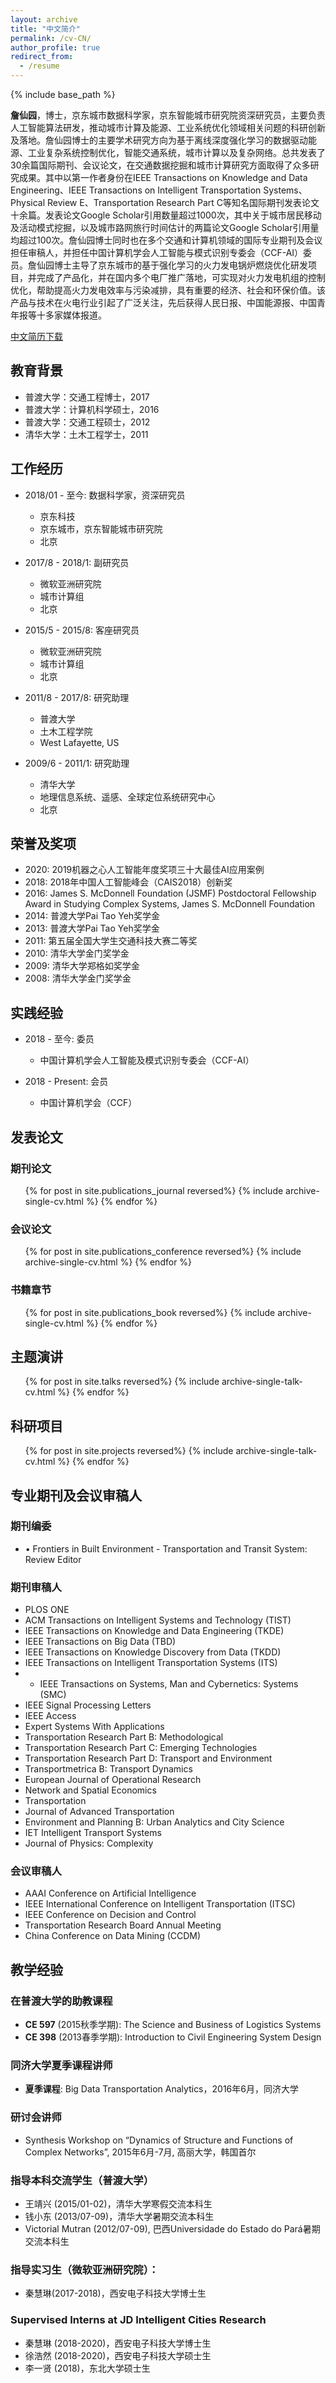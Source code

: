 ```yaml
---
layout: archive
title: "中文简介"
permalink: /cv-CN/
author_profile: true
redirect_from:
  - /resume
---
```


{% include base_path %}

**詹仙园**，博士，京东城市数据科学家，京东智能城市研究院资深研究员，主要负责人工智能算法研发，推动城市计算及能源、工业系统优化领域相关问题的科研创新及落地。詹仙园博士的主要学术研究方向为基于离线深度强化学习的数据驱动能源、工业复杂系统控制优化，智能交通系统，城市计算以及复杂网络。总共发表了30余篇国际期刊、会议论文，在交通数据挖掘和城市计算研究方面取得了众多研究成果。其中以第一作者身份在IEEE Transactions on Knowledge and Data Engineering、IEEE Transactions on Intelligent Transportation Systems、Physical Review E、Transportation Research Part C等知名国际期刊发表论文十余篇。发表论文Google Scholar引用数量超过1000次，其中关于城市居民移动及活动模式挖掘，以及城市路网旅行时间估计的两篇论文Google Scholar引用量均超过100次。詹仙园博士同时也在多个交通和计算机领域的国际专业期刊及会议担任审稿人，并担任中国计算机学会人工智能与模式识别专委会（CCF-AI）委员。詹仙园博士主导了京东城市的基于强化学习的火力发电锅炉燃烧优化研发项目，并完成了产品化，并在国内多个电厂推广落地，可实现对火力发电机组的控制优化，帮助提高火力发电效率与污染减排，具有重要的经济、社会和环保价值。该产品与技术在火电行业引起了广泛关注，先后获得人民日报、中国能源报、中国青年报等十多家媒体报道。

[中文简历下载](http://zhanzxy5.github.io/zhanxianyuan/files/Xianyuan_Zhan_RE_202103_CN.pdf)

## 教育背景
* 普渡大学：交通工程博士，2017
* 普渡大学：计算机科学硕士，2016
* 普渡大学：交通工程硕士，2012
* 清华大学：土木工程学士，2011

## 工作经历
* 2018/01 - 至今: 数据科学家，资深研究员
  * 京东科技
  * 京东城市，京东智能城市研究院
  * 北京

* 2017/8 - 2018/1: 副研究员
  * 微软亚洲研究院
  * 城市计算组
  * 北京

* 2015/5 - 2015/8: 客座研究员
  * 微软亚洲研究院
  * 城市计算组
  * 北京

* 2011/8 - 2017/8: 研究助理
  * 普渡大学
  * 土木工程学院
  * West Lafayette, US

* 2009/6 - 2011/1: 研究助理
  * 清华大学
  * 地理信息系统、遥感、全球定位系统研究中心
  * 北京

<!-- Skills
======
* Skill 1
* Skill 2
  * Sub-skill 2.1
  * Sub-skill 2.2
  * Sub-skill 2.3
* Skill 3 -->

## 荣誉及奖项
* 2020: 2019机器之心人工智能年度奖项三十大最佳AI应用案例
* 2018: 2018年中国人工智能峰会（CAIS2018）创新奖
* 2016: James S. McDonnell Foundation (JSMF) Postdoctoral Fellowship Award in Studying Complex Systems, James S. McDonnell Foundation
* 2014: 普渡大学Pai Tao Yeh奖学金
* 2013: 普渡大学Pai Tao Yeh奖学金
* 2011: 第五届全国大学生交通科技大赛二等奖
* 2010: 清华大学金门奖学金
* 2009: 清华大学郑格如奖学金
* 2008: 清华大学金门奖学金

## 实践经验
* 2018 - 至今: 委员
  * 中国计算机学会人工智能及模式识别专委会（CCF-AI）

* 2018 - Present: 会员
  * 中国计算机学会（CCF）


## 发表论文
### 期刊论文
  <ul>{% for post in site.publications_journal reversed%}
    {% include archive-single-cv.html %}
  {% endfor %}</ul>

### 会议论文
  <ul>{% for post in site.publications_conference reversed%}
    {% include archive-single-cv.html %}
  {% endfor %}</ul>

### 书籍章节
  <ul>{% for post in site.publications_book reversed%}
    {% include archive-single-cv.html %}
  {% endfor %}</ul>
  
## 主题演讲
  <ul>{% for post in site.talks reversed%}
    {% include archive-single-talk-cv.html %}
  {% endfor %}</ul>

## 科研项目
  <ul>{% for post in site.projects reversed%}
    {% include archive-single-talk-cv.html %}
  {% endfor %}</ul>

## 专业期刊及会议审稿人
### 期刊编委
* •	Frontiers in Built Environment - Transportation and Transit System: Review Editor

### 期刊审稿人
* PLOS ONE
* ACM Transactions on Intelligent Systems and Technology (TIST)
* IEEE Transactions on Knowledge and Data Engineering (TKDE)
* IEEE Transactions on Big Data (TBD)
* IEEE Transactions on Knowledge Discovery from Data (TKDD)
* IEEE Transactions on Intelligent Transportation Systems (ITS)
* * IEEE Transactions on Systems, Man and Cybernetics: Systems (SMC)
* IEEE Signal Processing Letters
* IEEE Access
* Expert Systems With Applications
* Transportation Research Part B: Methodological
* Transportation Research Part C: Emerging Technologies
* Transportation Research Part D: Transport and Environment
* Transportmetrica B: Transport Dynamics
* European Journal of Operational Research
* Network and Spatial Economics
* Transportation
* Journal of Advanced Transportation
* Environment and Planning B: Urban Analytics and City Science
* IET Intelligent Transport Systems
* Journal of Physics: Complexity

### 会议审稿人
* AAAI Conference on Artificial Intelligence
* IEEE International Conference on Intelligent Transportation (ITSC)
* IEEE Conference on Decision and Control
* Transportation Research Board Annual Meeting
* China Conference on Data Mining (CCDM)

## 教学经验
### 在普渡大学的助教课程
* <b>CE 597</b> (2015秋季学期): The Science and Business of Logistics Systems
* <b>CE 398</b> (2013春季学期): Introduction to Civil Engineering System Design
  
### 同济大学夏季课程讲师
* <b>夏季课程</b>: Big Data Transportation Analytics，2016年6月，同济大学

### 研讨会讲师
* Synthesis Workshop on “Dynamics of Structure and Functions of Complex Networks”, 2015年6月-7月, 高丽大学，韩国首尔

### 指导本科交流学生（普渡大学）
* 王靖兴 (2015/01-02)，清华大学寒假交流本科生
* 钱小东 (2013/07-09)，清华大学暑期交流本科生
* Victorial Mutran (2012/07-09), 巴西Universidade do Estado do Pará暑期交流本科生

### 指导实习生（微软亚洲研究院）：
* 秦慧琳(2017-2018)，西安电子科技大学博士生

### Supervised Interns at JD Intelligent Cities Research
* 秦慧琳 (2018-2020)，西安电子科技大学博士生
* 徐浩然 (2018-2020)，西安电子科技大学硕士生
* 李一贤 (2018)，东北大学硕士生

